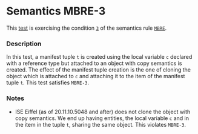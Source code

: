 # Semantics MBRE-3

This [test](.) is exercising the condition [`3`](../Readme.md) of the semantics rule [`MBRE`](../../mbre/Readme.md).

### Description

In this test, a manifest tuple `t` is created using the local variable `c` declared with a reference type but attached to an object with copy semantics is created. The effect of the manifest tuple creation is the one of cloning the object which is attached to `c` and attaching it to the item of the manifest tuple `t`. This test satisfies `MBRE-3`.

### Notes

* ISE Eiffel (as of 20.11.10.5048 and after) does not clone the object with copy semantics. We end up having entities, the local variable `c` and in the item in the tuple `t`, sharing the same object. This violates `MBRE-3`.
